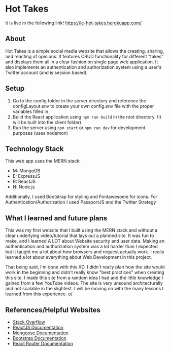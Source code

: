 # Hot Takes

It is live in the following link! https://le-hot-takes.herokuapp.com/

## About

Hot Takes is a simple social media website that allows the creating, sharing, 
and reacting of opinions. It features CRUD functionality for different "takes"
and displays them all in a clear fashion on single page web application.
It also implements an authentication and authorization system using a user's
Twitter account (and is session based).

## Setup

1. Go to the config folder in the server directory and reference the 
configLayout.env to create your own config.env file with the proper
variables filled in
2. Build the React application using `npm run build` in the root
directory. (It will be built into the client folder)
3. Run the server using `npm start` or `npm run dev` for
development purposes (uses nodemon)

## Technology Stack

This web app uses the MERN stack:

- M: MongoDB
- E: ExpressJS
- R: ReactJS
- N: Node.js

Additionally, I used Bootstrap for styling and Fontawesome for icons.
For Authentication/Authorization I used PassportJS and the Twitter Strategy

## What I learned and future plans

This was my first website that I built using the MERN stack and without a clear
underlying video/tutorial that lays out a planned site. It was fun to make, and
I learned A LOT about Website security and user data. Making an authentication and
authorization system was a lot harder than I expected but it taught me a lot about
how browsers and request actually work. I really learned a lot about everything
about Web Development in this project.

That being said, I'm done with this XD. I didn't really plan how the site would
work in the beginning and didn't really know "best practices" when creating this
site. I made this site from a random idea I had and the little knowledge I gained
from a few YouTube videos. The site is very unsound architecturally and not
scalable in the slightest. I will be moving on with the many lessons I learned
from this experience. o/

## References/Helpful Websites

- [Stack Overflow](https://stackoverflow.com/)
- [ReactJS Documentation](https://reactjs.org/docs)
- [Mongoose Documentation](https://mongoosejs.com/)
- [Bootstrap Documentation](https://getbootstrap.com/docs)
- [React Router Documentation](https://reacttraining.com/react-router/web)
